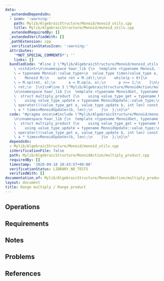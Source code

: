 ```yaml
---
data:
  _extendedDependsOn:
  - icon: ':warning:'
    path: Mylib/AlgebraicStructure/Monoid/monoid_utils.cpp
    title: Mylib/AlgebraicStructure/Monoid/monoid_utils.cpp
  _extendedRequiredBy: []
  _extendedVerifiedWith: []
  _pathExtension: cpp
  _verificationStatusIcon: ':warning:'
  attributes:
    '*NOT_SPECIAL_COMMENTS*': ''
    links: []
  bundledCode: "#line 2 \"Mylib/AlgebraicStructure/Monoid/monoid_utils.cpp\"\n#include\
    \ <cstdint>\n\nnamespace haar_lib {\n  template <typename Monoid, typename value_type\
    \ = typename Monoid::value_type>\n  value_type times(value_type a, int64_t p){\n\
    \    Monoid M;\n    auto ret = M.id();\n\n    while(p > 0){\n      if(p & 1) ret\
    \ = M.op(ret, a);\n      a = M.op(a, a);\n      p >>= 1;\n    }\n\n    return\
    \ ret;\n  }\n}\n#line 3 \"Mylib/AlgebraicStructure/MonoidAction/multiply_product.cpp\"\
    \n\nnamespace haar_lib {\n  template <typename MonoidGet, typename MonoidUpdate>\n\
    \  struct multiply_product {\n    using value_type_get = typename MonoidGet::value_type;\n\
    \    using value_type_update = typename MonoidUpdate::value_type;\n\n    value_type_get\
    \ operator()(value_type_get a, value_type_update b, int len) const {\n      return\
    \ a * times<MonoidUpdate>(b, len);\n    }\n  };\n}\n"
  code: "#pragma once\n#include \"Mylib/AlgebraicStructure/Monoid/monoid_utils.cpp\"\
    \n\nnamespace haar_lib {\n  template <typename MonoidGet, typename MonoidUpdate>\n\
    \  struct multiply_product {\n    using value_type_get = typename MonoidGet::value_type;\n\
    \    using value_type_update = typename MonoidUpdate::value_type;\n\n    value_type_get\
    \ operator()(value_type_get a, value_type_update b, int len) const {\n      return\
    \ a * times<MonoidUpdate>(b, len);\n    }\n  };\n}\n"
  dependsOn:
  - Mylib/AlgebraicStructure/Monoid/monoid_utils.cpp
  isVerificationFile: false
  path: Mylib/AlgebraicStructure/MonoidAction/multiply_product.cpp
  requiredBy: []
  timestamp: '2020-09-18 18:43:57+09:00'
  verificationStatus: LIBRARY_NO_TESTS
  verifiedWith: []
documentation_of: Mylib/AlgebraicStructure/MonoidAction/multiply_product.cpp
layout: document
title: Range multiply / Range product
---
```


## Operations

## Requirements

## Notes

## Problems

## References
